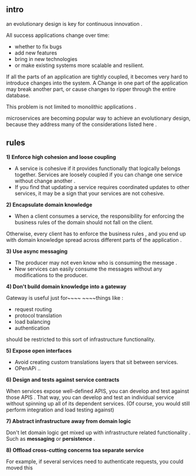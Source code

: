 ## intro

an evolutionary design is key for continuous innovation .

All success applications change over time:

- whether to fix bugs
- add new features
- bring in new technologies
- or make existing systems more scalable and resilient.

If all the parts of an application are tightly coupled, it becomes very hard to introduce changes into the system. A
Change in one part of the application may break another part, or cause changes to ripper through the entire database.

This problem is not limited to monolithic applications .

microservices are becoming popular way to achieve an evolutionary design, because they address many of the
considerations listed here .

## rules

**1) Enforce high cohesion and loose coupling**

- A service is cohesive if it provides functionally that logically belongs together.
  Services are loosely coupled if you can change one service without change another .
- If you find that updating a service requires coordinated updates to other services, it may be a sign that your
  services are not cohesive.

**2) Encapsulate domain knowledge**

- When a client consumes a service, the responsibility for enforcing the business rules of the domain should not fall on
  the client.

Otherwise, every client has to enforce the business rules , and you end up with domain knowledge spread across different
parts of the application .

**3) Use async messaging**

- The producer may not even know who is consuming the message .
- New services can easily consume the messages without any modifications to the producer.

**4) Don't build domain knowledge into a gateway**

Gateway is useful just for~~~~ ~~~~things like :

- request routing
- protocol translation
- load balancing
- authentication

should be restricted to this sort of infrastructure functionality.

**5) Expose open interfaces**

- Avoid creating custom translations layers that sit between services.
- OPenAPi ..

**6) Design and tests against service contracts**

When services expose well-defined APIS, you can develop and test against those APIS .
That way, you can develop and test an individual service without spinning up all of its dependent services. (Of course,
you would still perform integration and load testing against)

**7) Abstract infrastructure away from domain logic**

Don't let domain logic get mixed up with infrastructure related functionality . Such as **messaging** or **persistence**
.

**8) Offload cross-cutting concerns toa separate service**

For example, if several services need to authenticate requests, you could moved this 